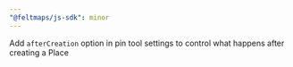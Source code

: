 ```yaml
---
"@feltmaps/js-sdk": minor
---
```


Add `afterCreation` option in pin tool settings to control what happens after creating a Place
